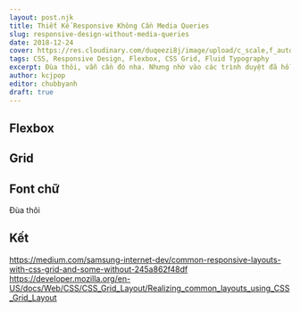```yaml
---
layout: post.njk
title: Thiết Kế Responsive Không Cần Media Queries
slug: responsive-design-without-media-queries
date: 2018-12-24
cover: https://res.cloudinary.com/duqeezi8j/image/upload/c_scale,f_auto,w_1000/v1545725279/shOliZI_ovxxbt.jpg
tags: CSS, Responsive Design, Flexbox, CSS Grid, Fluid Typography
excerpt: Đùa thôi, vẫn cần đó nha. Nhưng nhờ vào các trình duyệt đã hỗ trợ Flexbox và CSS Grid, bạn không còn phải viết media queries cho những mẫu thiết kế thông dụng như chia cột hay dàn trang nữa.
author: kcjpop
editor: chubbyanh
draft: true
---
```


## Flexbox

## Grid

## Font chữ

Đùa thôi

## Kết

https://medium.com/samsung-internet-dev/common-responsive-layouts-with-css-grid-and-some-without-245a862f48df
https://developer.mozilla.org/en-US/docs/Web/CSS/CSS_Grid_Layout/Realizing_common_layouts_using_CSS_Grid_Layout
